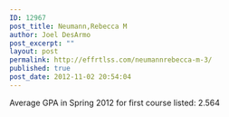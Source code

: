 ```yaml
---
ID: 12967
post_title: Neumann,Rebecca M
author: Joel DesArmo
post_excerpt: ""
layout: post
permalink: http://effrtlss.com/neumannrebecca-m-3/
published: true
post_date: 2012-11-02 20:54:04
---
```

<p>Average GPA in Spring 2012 for first course listed: 2.564</p>